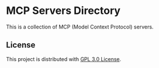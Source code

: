 # MCP Servers Directory

This is a collection of MCP (Model Context Protocol) servers.

## License

This project is distributed with [GPL 3.0 License](LICENSE).

